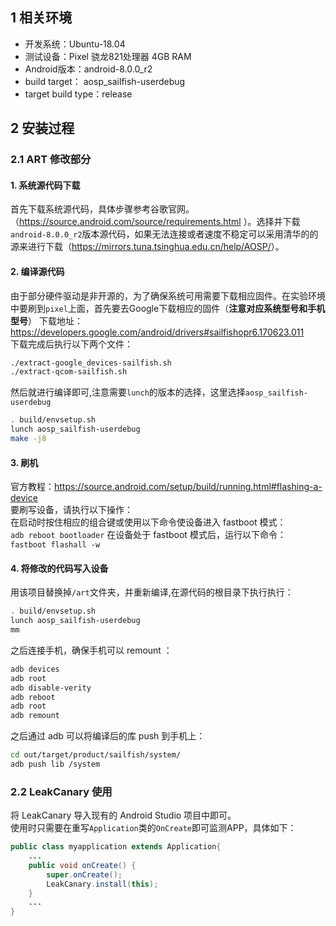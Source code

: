 ## 1 相关环境
* 开发系统：Ubuntu-18.04
* 测试设备：Pixel 骁龙821处理器 4GB RAM
* Android版本：android-8.0.0_r2 
* build target： aosp_sailfish-userdebug
* target build type：release
## 2 安装过程
### 2.1 ART 修改部分 
#### 1. 系统源代码下载  
首先下载系统源代码，具体步骤参考谷歌官网。（<https://source.android.com/source/requirements.html> ）。选择并下载`android-8.0.0_r2`版本源代码，如果无法连接或者速度不稳定可以采用清华的的源来进行下载（<https://mirrors.tuna.tsinghua.edu.cn/help/AOSP/>）。
#### 2. 编译源代码
由于部分硬件驱动是非开源的，为了确保系统可用需要下载相应固件。在实验环境中要刷到`pixel`上面，首先要去Google下载相应的固件（**注意对应系统型号和手机型号**）
下载地址：<https://developers.google.com/android/drivers#sailfishopr6.170623.011>  
下载完成后执行以下两个文件：
```sh
./extract-google_devices-sailfish.sh
./extract-qcom-sailfish.sh
```
然后就进行编译即可,注意需要`lunch`的版本的选择，这里选择`aosp_sailfish-userdebug`
```sh
. build/envsetup.sh
lunch aosp_sailfish-userdebug
make -j8
```
#### 3. 刷机
官方教程：<https://source.android.com/setup/build/running.html#flashing-a-device>  
要刷写设备，请执行以下操作：  
在启动时按住相应的组合键或使用以下命令使设备进入 fastboot 模式：  
`adb reboot bootloader`
在设备处于 fastboot 模式后，运行以下命令：  
`fastboot flashall -w`
#### 4. 将修改的代码写入设备
用该项目替换掉`/art`文件夹，并重新编译,在源代码的根目录下执行执行：
```sh
. build/envsetup.sh
lunch aosp_sailfish-userdebug
mm
```
之后连接手机，确保手机可以 remount ：
```sh
adb devices
adb root
adb disable-verity
adb reboot
adb root 
adb remount
```
之后通过 adb 可以将编译后的库 push 到手机上：
```sh
cd out/target/product/sailfish/system/
adb push lib /system
```
### 2.2 LeakCanary 使用

将 LeakCanary 导入现有的 Android Studio 项目中即可。  
使用时只需要在重写`Application`类的`OnCreate`即可监测APP，具体如下：
```java
public class myapplication extends Application{
    ...
    public void onCreate() {
        super.onCreate();
        LeakCanary.install(this);
    }
    ...
}
```
